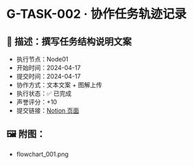 # G-TASK-002 · 协作任务轨迹记录

## 📄 描述：撰写任务结构说明文案

- 执行节点：Node01  
- 开始时间：2024-04-17  
- 提交时间：2024-04-17  
- 协作方式：文本文案 + 图解上传  
- 执行状态：✅ 已完成  
- 声誉评分：+10  
- 提交链接：[Notion 页面](https://notion.so/xxxxx)

## 🖼 附图：
- flowchart_001.png
